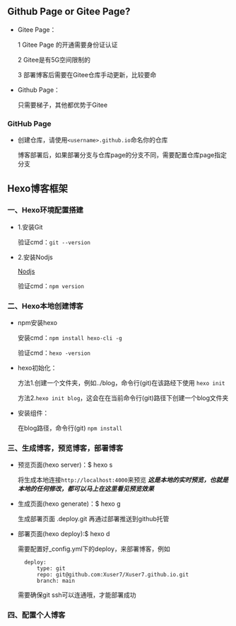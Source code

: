 
## Github Page or Gitee Page?

- Gitee Page：

    1 Gitee Page 的开通需要身份证认证

    2 Gitee是有5G空间限制的

    3 部署博客后需要在Gitee仓库手动更新，比较要命

- Github Page：

    只需要梯子，其他都优势于Gitee

### GitHub Page

- 创建仓库，请使用`<username>.github.io`命名你的仓库

    博客部署后，如果部署分支与仓库page的分支不同，需要配置仓库page指定分支

## Hexo博客框架

### 一、Hexo环境配置搭建

- 1.安装Git

    验证cmd：`git --version`

- 2.安装Nodjs

    [Nodjs](http://nodejs.cn/download/)

    验证cmd：`npm version`

### 二、Hexo本地创建博客

- npm安装hexo

    安装cmd：`npm install hexo-cli -g`

    验证cmd：`hexo -version`

- hexo初始化：

    方法1.创建一个文件夹，例如../blog，命令行(git)在该路经下使用 `hexo init`

    方法2.`hexo init blog`，这会在在当前命令行(git)路径下创建一个blog文件夹

- 安装组件：

    在blog路径，命令行(git) `npm install`

### 三、生成博客，预览博客，部署博客

- 预览页面(hexo server)：$ hexo s

    将生成本地连接`http://localhost:4000`来预览
    ***这是本地的实时预览，也就是本地的任何修改，都可以马上在这里看见预览效果***

- 生成页面(hexo generate)：$ hexo g
  
    生成部署页面 .deploy.git 再通过部署推送到github托管

- 部署页面(hexo deploy):$ hexo d

    需要配置好_config.yml下的deploy，来部署博客，例如

        deploy:
            type: git
            repo: git@github.com:Xuser7/Xuser7.github.io.git
            branch: main

    需要确保git ssh可以连通哦，才能部署成功

### 四、配置个人博客
